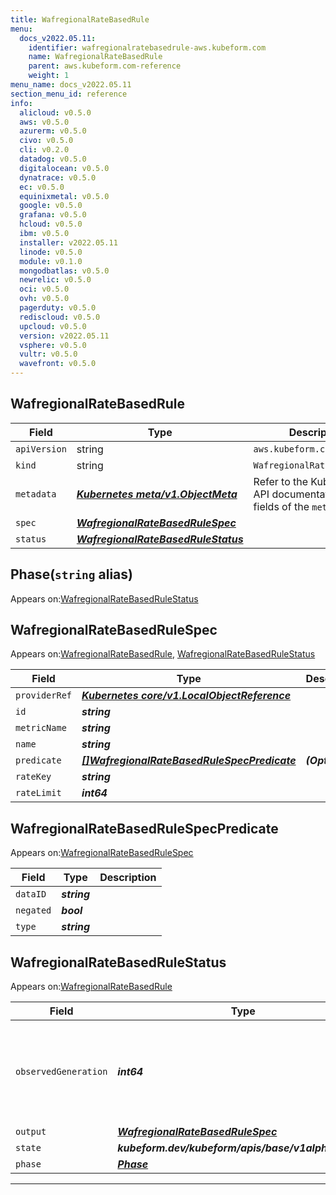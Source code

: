 ```yaml
---
title: WafregionalRateBasedRule
menu:
  docs_v2022.05.11:
    identifier: wafregionalratebasedrule-aws.kubeform.com
    name: WafregionalRateBasedRule
    parent: aws.kubeform.com-reference
    weight: 1
menu_name: docs_v2022.05.11
section_menu_id: reference
info:
  alicloud: v0.5.0
  aws: v0.5.0
  azurerm: v0.5.0
  civo: v0.5.0
  cli: v0.2.0
  datadog: v0.5.0
  digitalocean: v0.5.0
  dynatrace: v0.5.0
  ec: v0.5.0
  equinixmetal: v0.5.0
  google: v0.5.0
  grafana: v0.5.0
  hcloud: v0.5.0
  ibm: v0.5.0
  installer: v2022.05.11
  linode: v0.5.0
  module: v0.1.0
  mongodbatlas: v0.5.0
  newrelic: v0.5.0
  oci: v0.5.0
  ovh: v0.5.0
  pagerduty: v0.5.0
  rediscloud: v0.5.0
  upcloud: v0.5.0
  version: v2022.05.11
  vsphere: v0.5.0
  vultr: v0.5.0
  wavefront: v0.5.0
---
```


## WafregionalRateBasedRule
| Field | Type | Description |
| ------ | ----- | ----------- |
| `apiVersion` | string | `aws.kubeform.com/v1alpha1` |
|    `kind` | string | `WafregionalRateBasedRule` |
| `metadata` | ***[Kubernetes meta/v1.ObjectMeta](https://v1-22.docs.kubernetes.io/docs/reference/generated/kubernetes-api/v1.22/#objectmeta-v1-meta)***|Refer to the Kubernetes API documentation for the fields of the `metadata` field.|
| `spec` | ***[WafregionalRateBasedRuleSpec](#wafregionalratebasedrulespec)***||
| `status` | ***[WafregionalRateBasedRuleStatus](#wafregionalratebasedrulestatus)***||
## Phase(`string` alias)

Appears on:[WafregionalRateBasedRuleStatus](#wafregionalratebasedrulestatus)

## WafregionalRateBasedRuleSpec

Appears on:[WafregionalRateBasedRule](#wafregionalratebasedrule), [WafregionalRateBasedRuleStatus](#wafregionalratebasedrulestatus)

| Field | Type | Description |
| ------ | ----- | ----------- |
| `providerRef` | ***[Kubernetes core/v1.LocalObjectReference](https://v1-22.docs.kubernetes.io/docs/reference/generated/kubernetes-api/v1.22/#localobjectreference-v1-core)***||
| `id` | ***string***||
| `metricName` | ***string***||
| `name` | ***string***||
| `predicate` | ***[[]WafregionalRateBasedRuleSpecPredicate](#wafregionalratebasedrulespecpredicate)***| ***(Optional)*** |
| `rateKey` | ***string***||
| `rateLimit` | ***int64***||
## WafregionalRateBasedRuleSpecPredicate

Appears on:[WafregionalRateBasedRuleSpec](#wafregionalratebasedrulespec)

| Field | Type | Description |
| ------ | ----- | ----------- |
| `dataID` | ***string***||
| `negated` | ***bool***||
| `type` | ***string***||
## WafregionalRateBasedRuleStatus

Appears on:[WafregionalRateBasedRule](#wafregionalratebasedrule)

| Field | Type | Description |
| ------ | ----- | ----------- |
| `observedGeneration` | ***int64***| ***(Optional)*** Resource generation, which is updated on mutation by the API Server.|
| `output` | ***[WafregionalRateBasedRuleSpec](#wafregionalratebasedrulespec)***| ***(Optional)*** |
| `state` | ***kubeform.dev/kubeform/apis/base/v1alpha1.State***| ***(Optional)*** |
| `phase` | ***[Phase](#phase)***| ***(Optional)*** |
---
